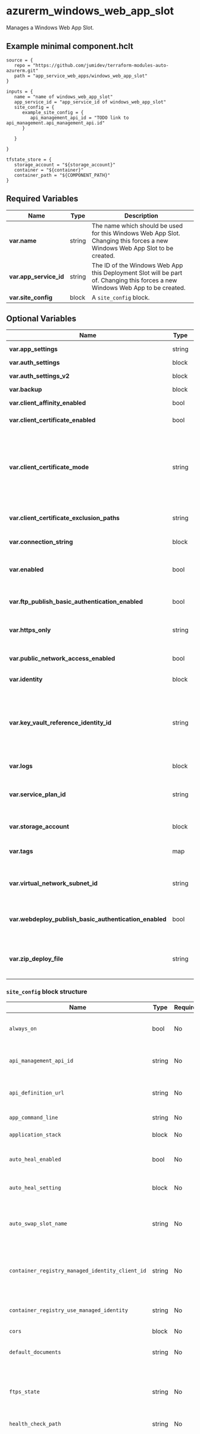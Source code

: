 # azurerm_windows_web_app_slot

Manages a Windows Web App Slot.

## Example minimal component.hclt

```hcl
source = {
   repo = "https://github.com/jumidev/terraform-modules-auto-azurerm.git" 
   path = "app_service_web_apps/windows_web_app_slot" 
}

inputs = {
   name = "name of windows_web_app_slot" 
   app_service_id = "app_service_id of windows_web_app_slot" 
   site_config = {
      example_site_config = {
         api_management_api_id = "TODO link to api_management.api_management_api.id"   
      }
  
   }
 
}

tfstate_store = {
   storage_account = "${storage_account}" 
   container = "${container}" 
   container_path = "${COMPONENT_PATH}" 
}

```

## Required Variables

| Name | Type |  Description |
| ---- | --------- |  ----------- |
| **var.name** | string |  The name which should be used for this Windows Web App Slot. Changing this forces a new Windows Web App Slot to be created. | 
| **var.app_service_id** | string |  The ID of the Windows Web App this Deployment Slot will be part of. Changing this forces a new Windows Web App to be created. | 
| **var.site_config** | block |  A `site_config` block. | 

## Optional Variables

| Name | Type |  Default  |  possible values |  Description |
| ---- | --------- |  ----------- | ----------- | ----------- |
| **var.app_settings** | string |  -  |  -  |  A map of key-value pairs of App Settings. | 
| **var.auth_settings** | block |  -  |  -  |  An `auth_settings` block. | 
| **var.auth_settings_v2** | block |  -  |  -  |  An `auth_settings_v2` block. | 
| **var.backup** | block |  -  |  -  |  A `backup` block. | 
| **var.client_affinity_enabled** | bool |  -  |  -  |  Should Client Affinity be enabled? | 
| **var.client_certificate_enabled** | bool |  -  |  -  |  Should Client Certificates be enabled? | 
| **var.client_certificate_mode** | string |  `Required`  |  `Required`, `Optional`, `OptionalInteractiveUser`  |  The Client Certificate mode. Possible values are `Required`, `Optional`, and `OptionalInteractiveUser`. This property has no effect when `client_cert_enabled` is `false`. Defaults to `Required`. | 
| **var.client_certificate_exclusion_paths** | string |  -  |  -  |  Paths to exclude when using client certificates, separated by ; | 
| **var.connection_string** | block |  -  |  -  |  One or more `connection_string` blocks. | 
| **var.enabled** | bool |  `True`  |  -  |  Should the Windows Web App Slot be enabled? Defaults to `true`. | 
| **var.ftp_publish_basic_authentication_enabled** | bool |  `True`  |  -  |  Should the default FTP Basic Authentication publishing profile be enabled. Defaults to `true`. | 
| **var.https_only** | string |  -  |  -  |  Should the Windows Web App Slot require HTTPS connections. | 
| **var.public_network_access_enabled** | bool |  `True`  |  -  |  Should public network access be enabled for the Web App. Defaults to `true`. | 
| **var.identity** | block |  -  |  -  |  An `identity` block. | 
| **var.key_vault_reference_identity_id** | string |  -  |  -  |  The User Assigned Identity ID used for accessing KeyVault secrets. The identity must be assigned to the application in the `identity` block. [For more information see - Access vaults with a user-assigned identity](https://docs.microsoft.com/azure/app-service/app-service-key-vault-references#access-vaults-with-a-user-assigned-identity) | 
| **var.logs** | block |  -  |  -  |  A `logs` block. | 
| **var.service_plan_id** | string |  -  |  -  |  The ID of the Service Plan in which to run this slot. If not specified the same Service Plan as the Windows Web App will be used. | 
| **var.storage_account** | block |  -  |  -  |  One or more `storage_account` blocks. | 
| **var.tags** | map |  -  |  -  |  A mapping of tags which should be assigned to the Windows Web App Slot. | 
| **var.virtual_network_subnet_id** | string |  -  |  -  |  The subnet id which will be used by this Web App Slot for [regional virtual network integration](https://docs.microsoft.com/en-us/azure/app-service/overview-vnet-integration#regional-virtual-network-integration). | 
| **var.webdeploy_publish_basic_authentication_enabled** | bool |  `True`  |  -  |  Should the default WebDeploy Basic Authentication publishing credentials enabled. Defaults to`true`. | 
| **var.zip_deploy_file** | string |  -  |  -  |  The local path and filename of the Zip packaged application to deploy to this Windows Web App. | 

### `site_config` block structure

| Name | Type | Required? | Default | Description |
| ---- | ---- | --------- | ------- | ----------- |
| `always_on` | bool | No | True | If this Windows Web App Slot is Always On enabled. Defaults to 'true'. |
| `api_management_api_id` | string | No | - | The API Management API ID this Windows Web App Slot os associated with. |
| `api_definition_url` | string | No | - | The URL to the API Definition for this Windows Web App Slot. |
| `app_command_line` | string | No | - | The App command line to launch. |
| `application_stack` | block | No | - | A 'application_stack' block. |
| `auto_heal_enabled` | bool | No | - | Should Auto heal rules be enabled. Required with 'auto_heal_setting'. |
| `auto_heal_setting` | block | No | - | A 'auto_heal_setting' block. Required with 'auto_heal'. |
| `auto_swap_slot_name` | string | No | - | The Windows Web App Slot Name to automatically swap to when deployment to that slot is successfully completed. |
| `container_registry_managed_identity_client_id` | string | No | - | The Client ID of the Managed Service Identity to use for connections to the Azure Container Registry. |
| `container_registry_use_managed_identity` | string | No | - | Should connections for Azure Container Registry use Managed Identity. |
| `cors` | block | No | - | A 'cors' block. |
| `default_documents` | string | No | - | Specifies a list of Default Documents for the Windows Web App Slot. |
| `ftps_state` | string | No | Disabled | The State of FTP / FTPS service. Possible values include: 'AllAllowed', 'FtpsOnly', 'Disabled'. Defaults to 'Disabled'. |
| `health_check_path` | string | No | - | The path to the Health Check. |
| `health_check_eviction_time_in_min` | string | No | - | The amount of time in minutes that a node can be unhealthy before being removed from the load balancer. Possible values are between '2' and '10'. Only valid in conjunction with 'health_check_path'. |
| `http2_enabled` | bool | No | - | Should the HTTP2 be enabled? |
| `ip_restriction` | list | No | - | One or more 'ip_restriction' blocks. |
| `load_balancing_mode` | string | No | LeastRequests | The Site load balancing. Possible values include: 'WeightedRoundRobin', 'LeastRequests', 'LeastResponseTime', 'WeightedTotalTraffic', 'RequestHash', 'PerSiteRoundRobin'. Defaults to 'LeastRequests' if omitted. |
| `local_mysql_enabled` | bool | No | False | Use Local MySQL. Defaults to 'false'. |
| `managed_pipeline_mode` | string | No | Integrated | Managed pipeline mode. Possible values include: 'Integrated', 'Classic'. Defaults to 'Integrated'. |
| `minimum_tls_version` | string | No | 1.2 | The configures the minimum version of TLS required for SSL requests. Possible values include: '1.0', '1.1', and '1.2'. Defaults to '1.2'. |
| `remote_debugging_enabled` | bool | No | False | Should Remote Debugging be enabled. Defaults to 'false'. |
| `remote_debugging_version` | string | No | - | The Remote Debugging Version. Possible values include 'VS2017' and 'VS2019' |
| `scm_ip_restriction` | list | No | - | One or more 'scm_ip_restriction' blocks. |
| `scm_minimum_tls_version` | string | No | 1.2 | The configures the minimum version of TLS required for SSL requests to the SCM site Possible values include: '1.0', '1.1', and '1.2'. Defaults to '1.2'. |
| `scm_use_main_ip_restriction` | string | No | - | Should the Windows Web App Slot 'ip_restriction' configuration be used for the SCM also. |
| `use_32_bit_worker` | bool | No | True | Should the Windows Web App Slotuse a 32-bit worker. Defaults to 'true'. |
| `virtual_application` | block | No | - | One or more 'virtual_application' blocks. |
| `vnet_route_all_enabled` | bool | No | False | Should all outbound traffic to have NAT Gateways, Network Security Groups and User Defined Routes applied? Defaults to 'false'. |
| `websockets_enabled` | bool | No | False | Should Web Sockets be enabled. Defaults to 'false'. |
| `worker_count` | int | No | - | The number of Workers for this Windows App Service Slot. |

### `auth_settings` block structure

| Name | Type | Required? | Default | Description |
| ---- | ---- | --------- | ------- | ----------- |
| `enabled` | bool | Yes | - | Should the Authentication / Authorization feature be enabled for the Windows Web App? |
| `active_directory` | block | No | - | An 'active_directory' block. |
| `additional_login_parameters` | string | No | - | Specifies a map of login Parameters to send to the OpenID Connect authorization endpoint when a user logs in. |
| `allowed_external_redirect_urls` | string | No | - | Specifies a list of External URLs that can be redirected to as part of logging in or logging out of the Windows Web App Slot. |
| `default_provider` | string | No | - | The default authentication provider to use when multiple providers are configured. Possible values include: 'AzureActiveDirectory', 'Facebook', 'Google', 'MicrosoftAccount', 'Twitter', 'Github'. |
| `facebook` | block | No | - | A 'facebook' block. |
| `github` | block | No | - | A 'github' block. |
| `google` | block | No | - | A 'google' block. |
| `issuer` | string | No | - | The OpenID Connect Issuer URI that represents the entity which issues access tokens for this Windows Web App Slot. |
| `microsoft` | block | No | - | A 'microsoft' block. |
| `runtime_version` | string | No | - | The RuntimeVersion of the Authentication / Authorization feature in use for the Windows Web App Slot. |
| `token_refresh_extension_hours` | int | No | 72 | The number of hours after session token expiration that a session token can be used to call the token refresh API. Defaults to '72' hours. |
| `token_store_enabled` | bool | No | False | Should the Windows Web App Slot durably store platform-specific security tokens that are obtained during login flows? Defaults to 'false'. |
| `twitter` | block | No | - | A 'twitter' block. |
| `unauthenticated_client_action` | string | No | - | The action to take when an unauthenticated client attempts to access the app. Possible values include: 'RedirectToLoginPage', 'AllowAnonymous'. |

### `auth_settings_v2` block structure

| Name | Type | Required? | Default | Description |
| ---- | ---- | --------- | ------- | ----------- |
| `auth_enabled` | bool | No | False | Should the AuthV2 Settings be enabled. Defaults to 'false'. |
| `runtime_version` | string | No | ~1 | The Runtime Version of the Authentication and Authorisation feature of this App. Defaults to '~1'. |
| `config_file_path` | string | No | - | The path to the App Auth settings. |
| `require_authentication` | string | No | - | Should the authentication flow be used for all requests. |
| `unauthenticated_action` | string | No | RedirectToLoginPage | The action to take for requests made without authentication. Possible values include 'RedirectToLoginPage', 'AllowAnonymous', 'Return401', and 'Return403'. Defaults to 'RedirectToLoginPage'. |
| `default_provider` | string | No | - | The Default Authentication Provider to use when the 'unauthenticated_action' is set to 'RedirectToLoginPage'. Possible values include: 'apple', 'azureactivedirectory', 'facebook', 'github', 'google', 'twitter' and the 'name' of your 'custom_oidc_v2' provider. |
| `excluded_paths` | string | No | - | The paths which should be excluded from the 'unauthenticated_action' when it is set to 'RedirectToLoginPage'. |
| `require_https` | bool | No | True | Should HTTPS be required on connections? Defaults to 'true'. |
| `http_route_api_prefix` | string | No | /.auth | The prefix that should precede all the authentication and authorisation paths. Defaults to '/.auth'. |
| `forward_proxy_convention` | string | No | NoProxy | The convention used to determine the url of the request made. Possible values include 'NoProxy', 'Standard', 'Custom'. Defaults to 'NoProxy'. |
| `forward_proxy_custom_host_header_name` | string | No | - | The name of the custom header containing the host of the request. |
| `forward_proxy_custom_scheme_header_name` | string | No | - | The name of the custom header containing the scheme of the request. |
| `apple_v2` | block | No | - | An 'apple_v2' block. |
| `active_directory_v2` | block | No | - | An 'active_directory_v2' block. |
| `azure_static_web_app_v2` | block | No | - | An 'azure_static_web_app_v2' block. |
| `custom_oidc_v2` | block | No | - | Zero or more 'custom_oidc_v2' blocks. |
| `facebook_v2` | block | No | - | A 'facebook_v2' block. |
| `github_v2` | block | No | - | A 'github_v2' block. |
| `google_v2` | block | No | - | A 'google_v2' block. |
| `microsoft_v2` | block | No | - | A 'microsoft_v2' block. |
| `twitter_v2` | block | No | - | A 'twitter_v2' block. |
| `login` | block | Yes | - | A 'login' block. |

### `backup` block structure

| Name | Type | Required? | Default | Description |
| ---- | ---- | --------- | ------- | ----------- |
| `schedule` | block | Yes | - | A 'schedule' block. |
| `storage_account_url` | string | Yes | - | The SAS URL to the container. |
| `enabled` | bool | No | True | Should this backup job be enabled? Defaults to 'true'. |

### `connection_string` block structure

| Name | Type | Required? | Default | Description |
| ---- | ---- | --------- | ------- | ----------- |
| `type` | string | Yes | - | Type of database. Possible values include: 'APIHub', 'Custom', 'DocDb', 'EventHub', 'MySQL', 'NotificationHub', 'PostgreSQL', 'RedisCache', 'ServiceBus', 'SQLAzure', and 'SQLServer'. |
| `value` | string | Yes | - | The connection string value. |

### `identity` block structure

| Name | Type | Required? | Default | Description |
| ---- | ---- | --------- | ------- | ----------- |
| `type` | string | Yes | - | Specifies the type of Managed Service Identity that should be configured on this Windows Web App Slot. Possible values are 'SystemAssigned', 'UserAssigned', 'SystemAssigned, UserAssigned' (to enable both). |
| `identity_ids` | list | No | - | A list of User Assigned Managed Identity IDs to be assigned to this Windows Web App Slot. |

### `logs` block structure

| Name | Type | Required? | Default | Description |
| ---- | ---- | --------- | ------- | ----------- |
| `application_logs` | block | No | - | A 'application_logs' block. |
| `detailed_error_messages` | string | No | - | Should detailed error messages be enabled. |
| `failed_request_tracing` | string | No | - | Should failed request tracing be enabled. |
| `http_logs` | block | No | - | An 'http_logs' block. |

### `storage_account` block structure

| Name | Type | Required? | Default | Description |
| ---- | ---- | --------- | ------- | ----------- |
| `access_key` | string | Yes | - | The Access key for the storage account. |
| `account_name` | string | Yes | - | The Name of the Storage Account. |
| `share_name` | string | Yes | - | The Name of the File Share or Container Name for Blob storage. |
| `type` | string | Yes | - | The Azure Storage Type. Possible values include 'AzureFiles' and 'AzureBlob' |
| `mount_path` | string | No | - | The path at which to mount the storage share. |



## Outputs

| Name | Type | Sensitive? | Description |
| ---- | ---- | --------- | --------- |
| **id** | string | No  | The ID of the Windows Web App Slot. | 
| **custom_domain_verification_id** | string | No  | The identifier used by App Service to perform domain ownership verification via DNS TXT record. | 
| **hosting_environment_id** | string | No  | The ID of the App Service Environment used by App Service Slot. | 
| **default_hostname** | string | No  | The default hostname of the Windows Web App Slot. | 
| **identity** | block | No  | An `identity` block. | 
| **kind** | string | No  | The Kind value for this Windows Web App Slot. | 
| **outbound_ip_address_list** | list | No  | A list of outbound IP addresses - such as `["52.23.25.3", "52.143.43.12"]` | 
| **outbound_ip_addresses** | string | No  | A comma separated list of outbound IP addresses - such as `52.23.25.3,52.143.43.12`. | 
| **possible_outbound_ip_address_list** | list | No  | A list of possible outbound ip address. | 
| **possible_outbound_ip_addresses** | string | No  | A comma separated list of outbound IP addresses - such as `52.23.25.3,52.143.43.12,52.143.43.17` - not all of which are necessarily in use. Superset of `outbound_ip_addresses`. | 
| **site_credential** | block | No  | A `site_credential` block. | 
| **principal_id** | string | No  | The Principal ID associated with this Managed Service Identity. | 
| **tenant_id** | string | No  | The Tenant ID associated with this Managed Service Identity. | 
| **name** | string | No  | The Site Credentials Username used for publishing. | 
| **password** | string | No  | The Site Credentials Password used for publishing. | 

Additionally, all variables are provided as outputs.
